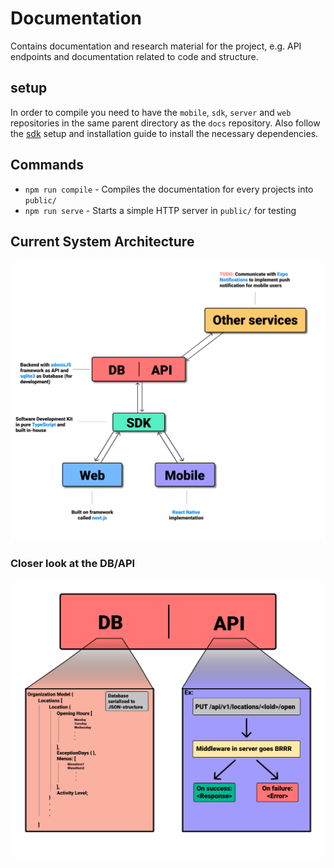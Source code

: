 # Documentation
Contains documentation and research material for the project, e.g. API endpoints
and documentation related to code and structure.

## setup
In order to compile you need to have the `mobile`, `sdk`, `server` and `web` repositories in the same parent directory as the `docs` repository.
Also follow the [sdk](https://github.com/nationskollen/sdk#readme) setup and installation guide to install the necessary dependencies.


## Commands
- `npm run compile` - Compiles the documentation for every projects into `public/`
- `npm run serve` - Starts a simple HTTP server in `public/` for testing

## Current System Architecture

![system design](static/current_system_arch.png)

### Closer look at the DB/API

![api backend](static/DBCloserLook.png)
